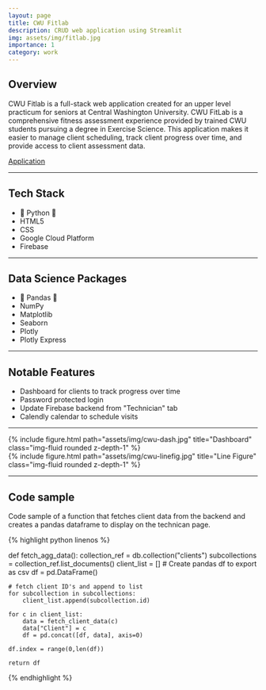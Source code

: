 ```yaml
---
layout: page
title: CWU Fitlab
description: CRUD web application using Streamlit
img: assets/img/fitlab.jpg
importance: 1
category: work
---
```


## Overview

CWU Fitlab is a full-stack web application created for an upper level practicum for seniors at Central Washington University. CWU FitLab is a comprehensive fitness assessment experience provided by trained CWU students pursuing a degree in Exercise Science. This application makes it easier to manage client scheduling, track client progress over time, and provide access to client assessment data.

[Application](https://cwu-fitlab.streamlit.app/)

<hr>

## Tech Stack

- 🐍 Python 🐍
- HTML5
- CSS
- Google Cloud Platform
- Firebase

<hr>

## Data Science Packages

- 🐼 Pandas 🐼
- NumPy
- Matplotlib
- Seaborn
- Plotly
- Plotly Express

<hr>

## Notable Features

- Dashboard for clients to track progress over time
- Password protected login
- Update Firebase backend from "Technician" tab
- Calendly calendar to schedule visits

<hr>

<div class="row justify-content-sm-center">
    <div class="col-sm-8 mt-3 mt-md-0">
        {% include figure.html path="assets/img/cwu-dash.jpg" title="Dashboard" class="img-fluid rounded z-depth-1" %}
    </div>
    <div class="col-sm-4 mt-3 mt-md-0">
        {% include figure.html path="assets/img/cwu-linefig.jpg" title="Line Figure" class="img-fluid rounded z-depth-1" %}
    </div>
</div>

<hr>

## Code sample

Code sample of a function that fetches client data from the backend and creates a pandas dataframe to display on the technican page.

{% highlight python linenos %}

def fetch_agg_data():
    collection_ref = db.collection("clients")
    subcollections = collection_ref.list_documents()
    client_list = []
    # Create pandas df to export as csv
    df = pd.DataFrame()

    # fetch client ID's and append to list
    for subcollection in subcollections:
        client_list.append(subcollection.id)

    for c in client_list:
        data = fetch_client_data(c)
        data["Client"] = c
        df = pd.concat([df, data], axis=0)

    df.index = range(0,len(df))

    return df   

{% endhighlight %}
